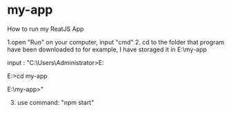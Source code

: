 # my-app
How to run my ReatJS App

1.open "Run" on your computer, input "cmd"
2. cd to the folder that program have been downloaded to 
for example, I have storaged it in E:\my-app

input :
"C:\Users\Administrator>E:

E:\>cd my-app

E:\my-app>"

3. use command: "npm start"
